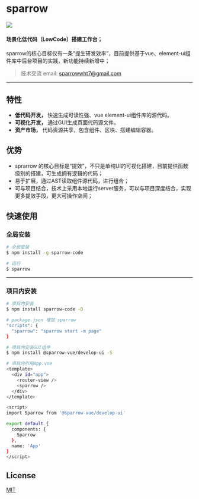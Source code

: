 # sparrow

![](https://imgkr.cn-bj.ufileos.com/81adc347-2e30-4f28-8d97-e55e755d47c8.png)

#### 场景化低代码（LowCode）搭建工作台；
sparrow的核心目标仅有一条“提生研发效率”，目前提供基于vue、element-ui组件库中后台项目的实践，新功能持续新增中；
>技术交流 email: sparrowwht7@gmail.com
---
## 特性

- **低代码开发，** 快速生成可读性强、vue element-ui组件库的源代码。
- **可视化开发，** 通过GUI生成页面代码源文件。
- **资产市场，** 代码资源共享，包含组件、区块、搭建编辑容器。

## 优势
- sprarrow 的核心目标是“提效”，不只是单纯UI的可视化搭建，目前提供函数级别的搭建，可生成拥有逻辑的代码；
- 易于扩展，通过AST读取组件源代码，进行组合；
- 可与项目结合，技术上采用本地运行server服务，可以与项目深度结合，实现更多提效手段，更大可操作空间；


## 快速使用

### 全局安装

```bash
# 全局安装
$ npm install -g sparrow-code

# 运行
$ sparrow
```
---

### 项目内安装

```bash
# 项目内安装
$ npm install sparrow-code -D

# package.json 增加 sparrow
"scripts": {
  "sparrow": "sparrow start -m page"
}

# 项目内安装GUI组件
$ npm install @sparrow-vue/develop-ui -S

# 项目内引用App.vue
<template>
  <div id="app">
    <router-view />
    <sparrow />
  </div>
</template>

<script>
import Sparrow from '@sparrow-vue/develop-ui'

export default {
  components: {
    Sparrow
  },
  name: 'App'
}
</script>


```

## License
[MIT](http://opensource.org/licenses/MIT)